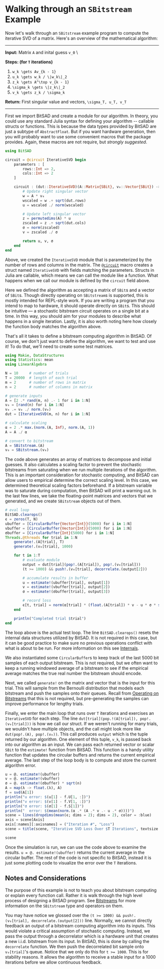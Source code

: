 # Walking through an `SBitstream` Example

Now let's walk through an `SBitstream` example program to compute the iterative SVD of a matrix. Here's an overview of the mathematical algorithm:

----

**Input:** Matrix ``A`` and inital guess ``v_0`` \

**Steps: (for ``T`` iterations)**

1. ``w_k \gets Av_{k - 1}``
2. ``u_k \gets w_k / \|w_k\|_2``
3. ``z_k \gets A^\top v_{k - 1}``
4. ``\sigma_k \gets \|z_k\|_2``
5. ``v_k \gets z_k / \sigma_k``

**Return:** First singular value and vectors, ``\sigma_T, u_T, v_T``

----

First we import BitSAD and create a module for our algorithm. In theory, you could use any standard Julia syntax for defining your algorithm -- callable structs or functions. This is because the data types provided by BitSAD are just a subtype of `AbstractFloat`. But if you want hardware generation, then you will probably want to use some convenient macros that the package provides. Again, these macros are not require, but _strongly suggested_.

```julia
using BitSAD

circuit = @circuit IterativeSVD begin
    parameters : [
        rows::Int => 2,
        cols::Int => 2
    ]

    circuit : (dut::IterativeSVD)(A::Matrix{SBit}, v₀::Vector{SBit}) -> begin
        # Update right singular vector
        w = A * v₀
        wscaled = w .÷ sqrt(dut.rows)
        u = wscaled ./ norm(wscaled)

        # Update left singular vector
        z = permutedims(A) * u
        zscaled = z .÷ sqrt(dut.cols)
        σ = norm(zscaled)
        v = zscaled ./ σ

        return u, v, σ
    end
end
```

Above, we created the `IterativeSVD` module that is parameterized by the number of rows and columns in the matrix. The [`@circuit`](@ref) macro creates a struct named `IterativeSVD` with fields matching the parameters. Structs in Julia are callable, which means we can call the module like a function. What happens when we call our module is defined by the `circuit` field above.

Here we defined the algorithm as accepting a matrix of `SBit`s and a vector of `SBit`s. Though directly operating on `SBitstream`s is supported, this is mostly intended for REPL-style work. If you are writing a program that you intend to map to hardware, it should operate directly on `SBit`s. This should be intuitive — a stochastic bitstream circuit operates on a single bit at a time. In this way, you should aim for your modules to describe what happens in a single iteration. Lastly, it is also worth noting here how closely the function body matches the algorithm above.

That's all it takes to define a bitstream computing algorithm in BitSAD. Of course, we don't just want to define the algorithm, we want to test and use it! To do that, we'll need to create some test matrices.

```julia
using Makie, DataStructures
using Statistics: mean
using LinearAlgebra

N = 10     # number of trials
T = 20000  # length of each trial
m = 2      # number of rows in matrix
n = 2      # number of columns in matrix

# generate inputs
A = [2 .* rand(m, n) .- 1 for i in 1:N]
v₀ = [rand(n) for i in 1:N]
v₀ .= v₀ ./ norm.(v₀)
dut = [IterativeSVD(m, n) for i in 1:N]

# calculate scaling
α = 2 .* max.(norm.(A, Inf), norm.(A, 1))
A = A ./ α

# convert to bitstream
A = SBitstream.(A)
v₀ = SBitstream.(v₀)
```

The code above generates an array of matrices to decompose and initial guesses. It also calculates a scaling factor to prevent the stochastic bitstreams from saturating when we run multiple iterations of the algorithm. This is an important consideration for stochastic computing, and BitSAD can allow users to empirical determine the correct scaling level. In this case, we determined theoretical scaling factors beforehand. If a bitstream variable was to saturate during computation, then BitSAD will print a warning out. In the last few lines, we take the floating-point matrices and vectors that we generated, and we create `SBitstream` objects out of them.

```julia
# eval loop
BitSAD.clearops()
ϵ = zeros(T, N)
ubuffer = [CircularBuffer{Vector{Int}}(5000) for i in 1:N]
vbuffer = [CircularBuffer{Vector{Int}}(5000) for i in 1:N]
σbuffer = [CircularBuffer{Int}(5000) for i in 1:N]
Threads.@threads for trial in 1:N
    generate!.(A[trial], T)
    generate!.(v₀[trial], 1000)

    for t in 1:T
        # evaluate module
        output = dut[trial](pop!.(A[trial]), pop!.(v₀[trial]))
        (t >= 1000) && push!.(v₀[trial], decorrelate.(output[2]))

        # accumulate results in buffer
        u = estimate!(ubuffer[trial], output[1])
        v = estimate!(vbuffer[trial], output[2])
        σ = estimate!(σbuffer[trial], output[3])

        # record loss
        ϵ[t, trial] = norm(α[trial] * (float.(A[trial]) * v - u * σ * sqrt(n)))
    end

    println("Completed trial $trial")
end
```

The loop above is the actual test loop. The line `BitSAD.clearops()` resets the internal data structures utilized by BitSAD. It is not required in this case, but it can be good practice to make sure no previous operations conflict with what is about to be run. For more information on this see [Internals](@ref).

We also instantiated some `CircularBuffer`s to keep track of the last 5000 bit samples of each output bitstream. This is not required, but we often want to keep a running windowed average of a bitstream to see if the empirical average matches the true real number the bitstream should encode.

Next, we called `generate!` on the matrix and vector that is the input for this trial. This will sample from the Bernoulli distribution that models each bitstream and push the samples onto their queues. Recall from [Operating on Bitstreams](@ref) that this is not required, but pre-generating the samples can improve performance for lengthy trials.

Finally, we enter the main loop that runs over `T` iterations and exercises an `IterativeSVD` for each step. The line `dut[trial](pop.!(A[trial]), pop!.(v₀[trial]))` is how we call our struct. If we weren't running for many trials, we wouldn't have multiple objects, and the call might look more like `dut(pop!.(A), pop!.(v₀))`. This call produces `output` which is the tuple returned by our algorithm. One element of this tuple, ``v_k``, is passed back into our algorithm as an input. We can pass each returned vector or scalar `SBit` to the `estimate!` function from BitSAD. This function is a handy utility function that updates the circular buffers and returns the current empirical average. The last step of the loop body is to compute and store the current algorithm error.

```julia
u = @. estimate!(ubuffer)
v = @. estimate!(vbuffer)
σ = @. estimate!(σbuffer) * sqrt(n)
A = map(λ -> float.(λ), A)
f = svd(A[1])
println("u error: $(u[1] - f.U[1, :])")
println("v error: $(v[1] - f.V[1, :])")
println("σ error: $(σ[1] - f.S[1])")
println("  error: $(mean(norm.(α .* (A .* v .- u .* σ))))")
scene = lines(dropdims(mean(ϵ; dims = 2); dims = 2), color = :blue)
axis = scene[Axis]
axis[:names][:axisnames] = ("Iteration #", "Loss")
scene = title(scene, "Iterative SVD Loss Over $T Iterations", textsize = 15)

scene
```

Once the simulation is run, we can use the code above to examine the results. `u = @. estimate!(ubuffer)` returns the current average in the circular buffer. The rest of the code is not specific to BitSAD, instead it is just some plotting code to visualize the error over the `T` iterations.

## Notes and Considerations

The purpose of this example is not to teach you about bitstream computing or explain every function call. Rather it is walk through the high level process of designing a BitSAD program. See [Bitstreams](@ref) for more information on the `SBitstream` type and operators on them.

You may have notice we glossed over the `(t >= 1000) && push!.(v₀[trial], decorrelate.(output[2]))` line. Normally, we cannot directly feedback an output of a bitstream computing algorithm into its inputs. This would violate a critical assumption of stochastic computing. Instead, we pass the output through a decorrelator which is a hardware unit that creates a new i.i.d. bitstream from its input. In BitSAD, this is done by calling the `decorrelate` function. We then push the decorrelated bit sample onto `v₀[trial]`'s queue. Notice that we only do this for `t >= 1000`. This is for stability reasons. It allows the algorithm to receive a stable input for a 1000 iterations before we allow continuous feedback.